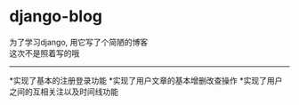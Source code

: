 # django-blog #
为了学习django, 用它写了个简陋的博客  
这次不是照着写的哦
***
*实现了基本的注册登录功能
*实现了用户文章的基本增删改查操作
*实现了用户之间的互相关注以及时间线功能

